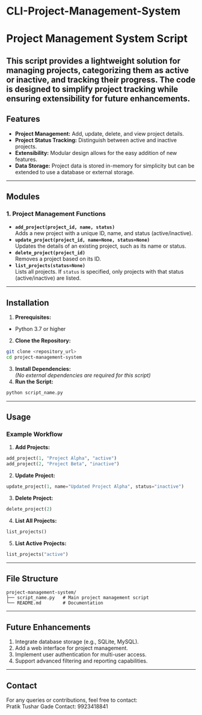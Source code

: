 # CLI-Project-Management-System
# **Project Management System Script**  
This script provides a lightweight solution for managing projects, categorizing them as active or inactive, and tracking their progress. The code is designed to simplify project tracking while ensuring extensibility for future enhancements.  
---
## **Features**
- **Project Management:** Add, update, delete, and view project details.  
- **Project Status Tracking:** Distinguish between active and inactive projects.  
- **Extensibility:** Modular design allows for the easy addition of new features.  
- **Data Storage:** Project data is stored in-memory for simplicity but can be extended to use a database or external storage.  
---
## **Modules**
### **1. Project Management Functions**
- **`add_project(project_id, name, status)`**  
 Adds a new project with a unique ID, name, and status (active/inactive).  
- **`update_project(project_id, name=None, status=None)`**  
 Updates the details of an existing project, such as its name or status.  
- **`delete_project(project_id)`**  
 Removes a project based on its ID.  
- **`list_projects(status=None)`**  
 Lists all projects. If `status` is specified, only projects with that status (active/inactive) are listed.  
---
## **Installation**  
1. **Prerequisites:**  
  - Python 3.7 or higher  
2. **Clone the Repository:**  
  ```bash  
  git clone <repository_url>  
  cd project-management-system  
  ```  
3. **Install Dependencies:**  
  *(No external dependencies are required for this script)*  
4. **Run the Script:**  
  ```bash  
  python script_name.py  
  ```  
---
## **Usage**  
### Example Workflow  
1. **Add Projects:**  
  ```python  
  add_project(1, "Project Alpha", "active")  
  add_project(2, "Project Beta", "inactive")  
  ```  
2. **Update Project:**  
  ```python  
  update_project(1, name="Updated Project Alpha", status="inactive")  
  ```  
3. **Delete Project:**  
  ```python  
  delete_project(2)  
  ```  
4. **List All Projects:**  
  ```python  
  list_projects()  
  ```  
5. **List Active Projects:**  
  ```python  
  list_projects("active")  
  ```  
---
## **File Structure**  
```
project-management-system/
├── script_name.py   # Main project management script
└── README.md        # Documentation  
```  
---
## **Future Enhancements**
1. Integrate database storage (e.g., SQLite, MySQL).  
2. Add a web interface for project management.  
3. Implement user authentication for multi-user access.  
4. Support advanced filtering and reporting capabilities.  
---
## **Contact**  
For any queries or contributions, feel free to contact:  
Pratik Tushar Gade
Contact: 9923418841
